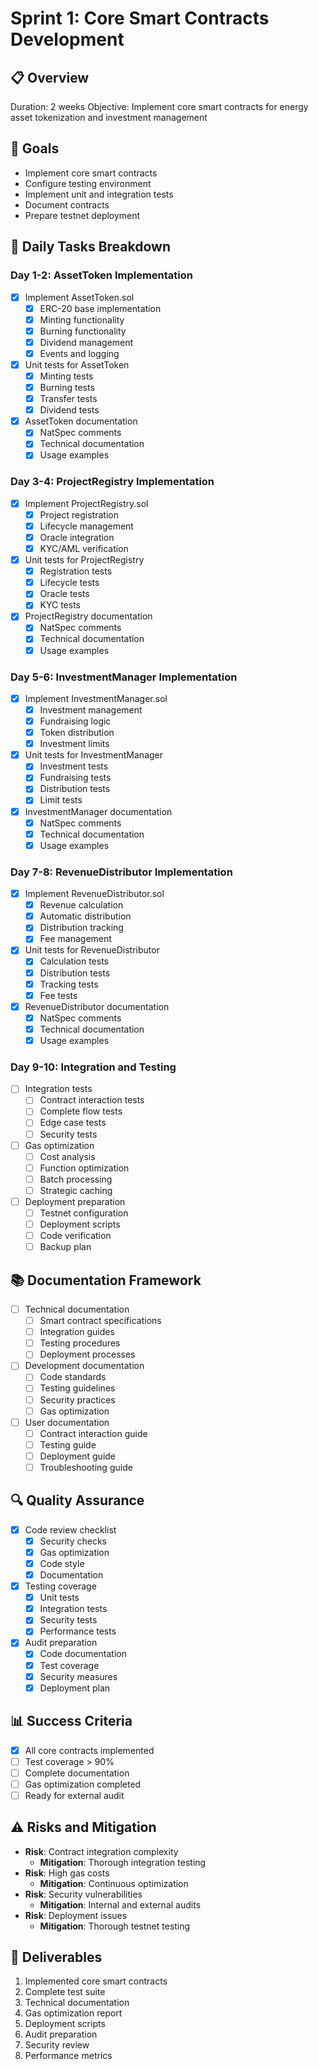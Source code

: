 # Sprint 1: Core Smart Contracts Development

## 📋 Overview
Duration: 2 weeks
Objective: Implement core smart contracts for energy asset tokenization and investment management

## 🎯 Goals
- Implement core smart contracts
- Configure testing environment
- Implement unit and integration tests
- Document contracts
- Prepare testnet deployment

## 📅 Daily Tasks Breakdown

### Day 1-2: AssetToken Implementation
- [X] Implement AssetToken.sol
  - [X] ERC-20 base implementation
  - [X] Minting functionality
  - [X] Burning functionality
  - [X] Dividend management
  - [X] Events and logging
- [X] Unit tests for AssetToken
  - [X] Minting tests
  - [X] Burning tests
  - [X] Transfer tests
  - [X] Dividend tests
- [X] AssetToken documentation
  - [X] NatSpec comments
  - [X] Technical documentation
  - [X] Usage examples

### Day 3-4: ProjectRegistry Implementation
- [X] Implement ProjectRegistry.sol
  - [X] Project registration
  - [X] Lifecycle management
  - [X] Oracle integration
  - [X] KYC/AML verification
- [X] Unit tests for ProjectRegistry
  - [X] Registration tests
  - [X] Lifecycle tests
  - [X] Oracle tests
  - [X] KYC tests
- [X] ProjectRegistry documentation
  - [X] NatSpec comments
  - [X] Technical documentation
  - [X] Usage examples

### Day 5-6: InvestmentManager Implementation
- [X] Implement InvestmentManager.sol
  - [X] Investment management
  - [X] Fundraising logic
  - [X] Token distribution
  - [X] Investment limits
- [X] Unit tests for InvestmentManager
  - [X] Investment tests
  - [X] Fundraising tests
  - [X] Distribution tests
  - [X] Limit tests
- [X] InvestmentManager documentation
  - [X] NatSpec comments
  - [X] Technical documentation
  - [X] Usage examples

### Day 7-8: RevenueDistributor Implementation
- [X] Implement RevenueDistributor.sol
  - [X] Revenue calculation
  - [X] Automatic distribution
  - [X] Distribution tracking
  - [X] Fee management
- [X] Unit tests for RevenueDistributor
  - [X] Calculation tests
  - [X] Distribution tests
  - [X] Tracking tests
  - [X] Fee tests
- [X] RevenueDistributor documentation
  - [X] NatSpec comments
  - [X] Technical documentation
  - [X] Usage examples

### Day 9-10: Integration and Testing
- [ ] Integration tests
  - [ ] Contract interaction tests
  - [ ] Complete flow tests
  - [ ] Edge case tests
  - [ ] Security tests
- [ ] Gas optimization
  - [ ] Cost analysis
  - [ ] Function optimization
  - [ ] Batch processing
  - [ ] Strategic caching
- [ ] Deployment preparation
  - [ ] Testnet configuration
  - [ ] Deployment scripts
  - [ ] Code verification
  - [ ] Backup plan

## 📚 Documentation Framework
- [ ] Technical documentation
  - [ ] Smart contract specifications
  - [ ] Integration guides
  - [ ] Testing procedures
  - [ ] Deployment processes
- [ ] Development documentation
  - [ ] Code standards
  - [ ] Testing guidelines
  - [ ] Security practices
  - [ ] Gas optimization
- [ ] User documentation
  - [ ] Contract interaction guide
  - [ ] Testing guide
  - [ ] Deployment guide
  - [ ] Troubleshooting guide

## 🔍 Quality Assurance
- [X] Code review checklist
  - [X] Security checks
  - [X] Gas optimization
  - [X] Code style
  - [X] Documentation
- [X] Testing coverage
  - [X] Unit tests
  - [X] Integration tests
  - [X] Security tests
  - [X] Performance tests
- [X] Audit preparation
  - [X] Code documentation
  - [X] Test coverage
  - [X] Security measures
  - [X] Deployment plan

## 📊 Success Criteria
- [X] All core contracts implemented
- [ ] Test coverage > 90%
- [ ] Complete documentation
- [ ] Gas optimization completed
- [ ] Ready for external audit

## ⚠️ Risks and Mitigation
- **Risk**: Contract integration complexity
  - **Mitigation**: Thorough integration testing
- **Risk**: High gas costs
  - **Mitigation**: Continuous optimization
- **Risk**: Security vulnerabilities
  - **Mitigation**: Internal and external audits
- **Risk**: Deployment issues
  - **Mitigation**: Thorough testnet testing

## 📝 Deliverables
1. Implemented core smart contracts
2. Complete test suite
3. Technical documentation
4. Gas optimization report
5. Deployment scripts
6. Audit preparation
7. Security review
8. Performance metrics 